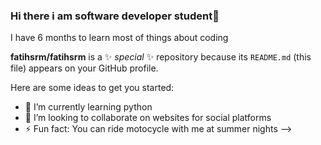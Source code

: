 ### Hi there i am  software developer student👋
I have 6 months to learn most of things about coding

**fatihsrm/fatihsrm** is a ✨ _special_ ✨ repository because its `README.md` (this file) appears on your GitHub profile.

Here are some ideas to get you started:
- 🌱 I’m currently learning python
- 👯 I’m looking to collaborate on websites for social platforms
- ⚡ Fun fact: You can ride motocycle with me at summer nights
-->

